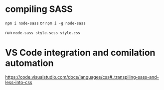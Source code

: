 # compiling SASS

`npm i node-sass`
or
`npm i -g node-sass`

run
`node-sass style.scss style.css`

# VS Code integration and comilation automation

https://code.visualstudio.com/docs/languages/css#_transpiling-sass-and-less-into-css
